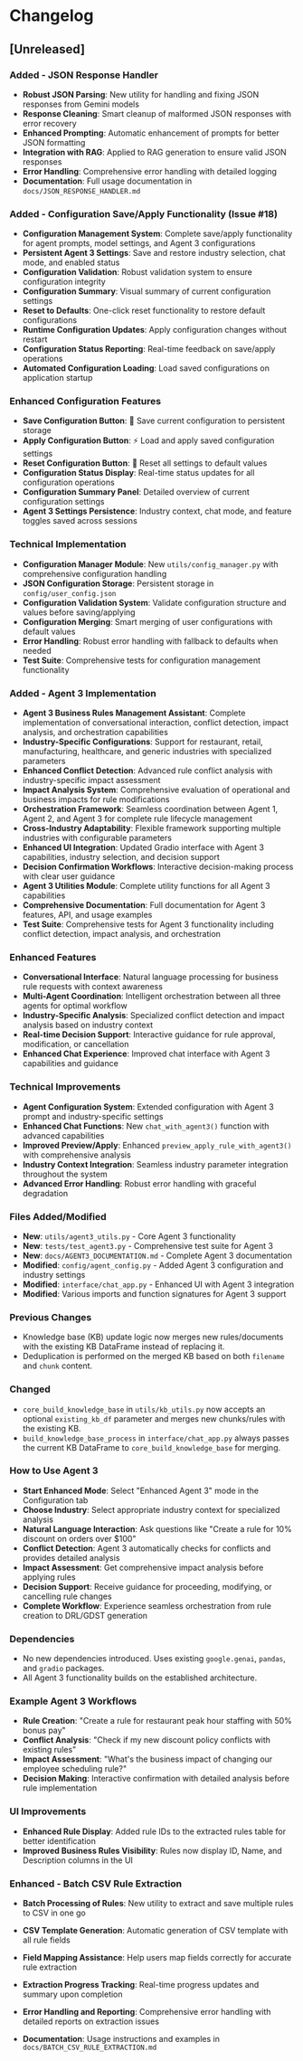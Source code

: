# Changelog

## [Unreleased]

### Added - JSON Response Handler
- **Robust JSON Parsing**: New utility for handling and fixing JSON responses from Gemini models
- **Response Cleaning**: Smart cleanup of malformed JSON responses with error recovery
- **Enhanced Prompting**: Automatic enhancement of prompts for better JSON formatting
- **Integration with RAG**: Applied to RAG generation to ensure valid JSON responses
- **Error Handling**: Comprehensive error handling with detailed logging
- **Documentation**: Full usage documentation in `docs/JSON_RESPONSE_HANDLER.md`

### Added - Configuration Save/Apply Functionality (Issue #18)
- **Configuration Management System**: Complete save/apply functionality for agent prompts, model settings, and Agent 3 configurations
- **Persistent Agent 3 Settings**: Save and restore industry selection, chat mode, and enabled status
- **Configuration Validation**: Robust validation system to ensure configuration integrity
- **Configuration Summary**: Visual summary of current configuration settings
- **Reset to Defaults**: One-click reset functionality to restore default configurations
- **Runtime Configuration Updates**: Apply configuration changes without restart
- **Configuration Status Reporting**: Real-time feedback on save/apply operations
- **Automated Configuration Loading**: Load saved configurations on application startup

### Enhanced Configuration Features
- **Save Configuration Button**: 💾 Save current configuration to persistent storage
- **Apply Configuration Button**: ⚡ Load and apply saved configuration settings
- **Reset Configuration Button**: 🔄 Reset all settings to default values
- **Configuration Status Display**: Real-time status updates for all configuration operations
- **Configuration Summary Panel**: Detailed overview of current configuration settings
- **Agent 3 Settings Persistence**: Industry context, chat mode, and feature toggles saved across sessions

### Technical Implementation
- **Configuration Manager Module**: New `utils/config_manager.py` with comprehensive configuration handling
- **JSON Configuration Storage**: Persistent storage in `config/user_config.json`
- **Configuration Validation System**: Validate configuration structure and values before saving/applying
- **Configuration Merging**: Smart merging of user configurations with default values
- **Error Handling**: Robust error handling with fallback to defaults when needed
- **Test Suite**: Comprehensive tests for configuration management functionality

### Added - Agent 3 Implementation
- **Agent 3 Business Rules Management Assistant**: Complete implementation of conversational interaction, conflict detection, impact analysis, and orchestration capabilities
- **Industry-Specific Configurations**: Support for restaurant, retail, manufacturing, healthcare, and generic industries with specialized parameters
- **Enhanced Conflict Detection**: Advanced rule conflict analysis with industry-specific impact assessment
- **Impact Analysis System**: Comprehensive evaluation of operational and business impacts for rule modifications
- **Orchestration Framework**: Seamless coordination between Agent 1, Agent 2, and Agent 3 for complete rule lifecycle management
- **Cross-Industry Adaptability**: Flexible framework supporting multiple industries with configurable parameters
- **Enhanced UI Integration**: Updated Gradio interface with Agent 3 capabilities, industry selection, and decision support
- **Decision Confirmation Workflows**: Interactive decision-making process with clear user guidance
- **Agent 3 Utilities Module**: Complete utility functions for all Agent 3 capabilities
- **Comprehensive Documentation**: Full documentation for Agent 3 features, API, and usage examples
- **Test Suite**: Comprehensive tests for Agent 3 functionality including conflict detection, impact analysis, and orchestration

### Enhanced Features
- **Conversational Interface**: Natural language processing for business rule requests with context awareness
- **Multi-Agent Coordination**: Intelligent orchestration between all three agents for optimal workflow
- **Industry-Specific Analysis**: Specialized conflict detection and impact analysis based on industry context
- **Real-time Decision Support**: Interactive guidance for rule approval, modification, or cancellation
- **Enhanced Chat Experience**: Improved chat interface with Agent 3 capabilities and guidance

### Technical Improvements
- **Agent Configuration System**: Extended configuration with Agent 3 prompt and industry-specific settings
- **Enhanced Chat Functions**: New `chat_with_agent3()` function with advanced capabilities
- **Improved Preview/Apply**: Enhanced `preview_apply_rule_with_agent3()` with comprehensive analysis
- **Industry Context Integration**: Seamless industry parameter integration throughout the system
- **Advanced Error Handling**: Robust error handling with graceful degradation

### Files Added/Modified
- **New**: `utils/agent3_utils.py` - Core Agent 3 functionality
- **New**: `tests/test_agent3.py` - Comprehensive test suite for Agent 3
- **New**: `docs/AGENT3_DOCUMENTATION.md` - Complete Agent 3 documentation
- **Modified**: `config/agent_config.py` - Added Agent 3 configuration and industry settings
- **Modified**: `interface/chat_app.py` - Enhanced UI with Agent 3 integration
- **Modified**: Various imports and function signatures for Agent 3 support

### Previous Changes
- Knowledge base (KB) update logic now merges new rules/documents with the existing KB DataFrame instead of replacing it.
- Deduplication is performed on the merged KB based on both `filename` and `chunk` content.

### Changed
- `core_build_knowledge_base` in `utils/kb_utils.py` now accepts an optional `existing_kb_df` parameter and merges new chunks/rules with the existing KB.
- `build_knowledge_base_process` in `interface/chat_app.py` always passes the current KB DataFrame to `core_build_knowledge_base` for merging.

### How to Use Agent 3
- **Start Enhanced Mode**: Select "Enhanced Agent 3" mode in the Configuration tab
- **Choose Industry**: Select appropriate industry context for specialized analysis
- **Natural Language Interaction**: Ask questions like "Create a rule for 10% discount on orders over $100"
- **Conflict Detection**: Agent 3 automatically checks for conflicts and provides detailed analysis
- **Impact Assessment**: Get comprehensive impact analysis before applying rules
- **Decision Support**: Receive guidance for proceeding, modifying, or cancelling rule changes
- **Complete Workflow**: Experience seamless orchestration from rule creation to DRL/GDST generation

### Dependencies
- No new dependencies introduced. Uses existing `google.genai`, `pandas`, and `gradio` packages.
- All Agent 3 functionality builds on the established architecture.

### Example Agent 3 Workflows
- **Rule Creation**: "Create a rule for restaurant peak hour staffing with 50% bonus pay"
- **Conflict Analysis**: "Check if my new discount policy conflicts with existing rules"
- **Impact Assessment**: "What's the business impact of changing our employee scheduling rule?"
- **Decision Making**: Interactive confirmation with detailed analysis before rule implementation

### UI Improvements
- **Enhanced Rule Display**: Added rule IDs to the extracted rules table for better identification
- **Improved Business Rules Visibility**: Rules now display ID, Name, and Description columns in the UI

### Enhanced - Batch CSV Rule Extraction

- **Batch Processing of Rules**: New utility to extract and save multiple rules to CSV in one go
- **CSV Template Generation**: Automatic generation of CSV template with all rule fields
- **Field Mapping Assistance**: Help users map fields correctly for accurate rule extraction
- **Extraction Progress Tracking**: Real-time progress updates and summary upon completion
- **Error Handling and Reporting**: Comprehensive error handling with detailed reports on extraction issues

- **Documentation**: Usage instructions and examples in `docs/BATCH_CSV_RULE_EXTRACTION.md`

